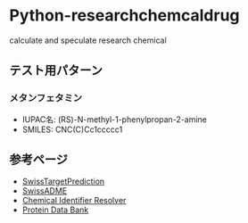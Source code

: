 # Python-researchchemcaldrug
calculate and speculate research chemical 

## テスト用パターン
### メタンフェタミン
- IUPAC名: (RS)-N-methyl-1-phenylpropan-2-amine
- SMILES: CNC(C)Cc1ccccc1

## 参考ページ
- [SwissTargetPrediction](http://www.swisstargetprediction.ch/)
- [SwissADME](http://www.swissadme.ch/)
- [Chemical Identifier Resolver](https://cactus.nci.nih.gov/chemical/structure)
- [Protein Data Bank](https://www.rcsb.org/)